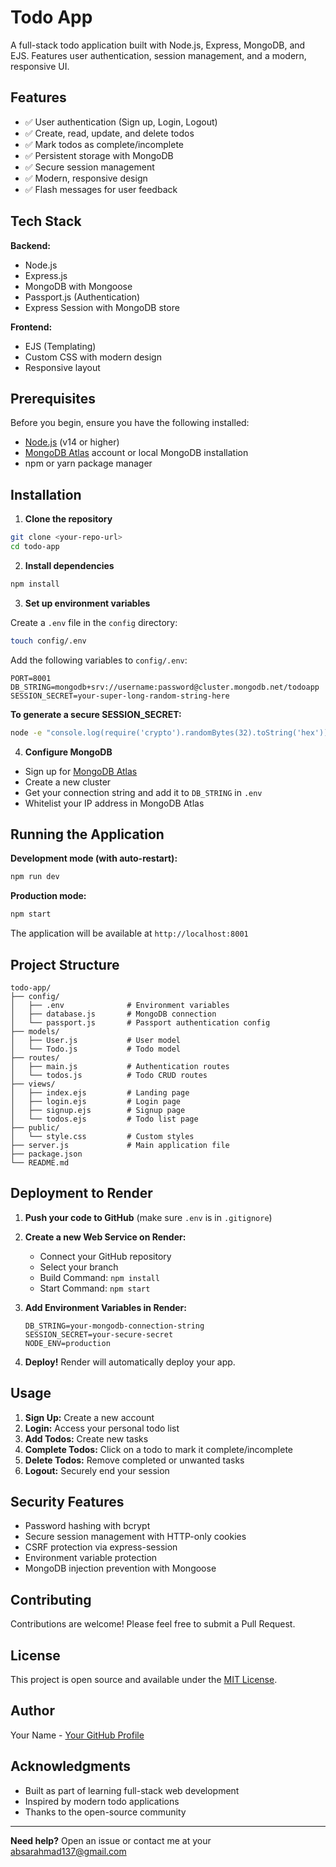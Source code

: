 # Todo App

A full-stack todo application built with Node.js, Express, MongoDB, and EJS. Features user authentication, session management, and a modern, responsive UI.

## Features

- ✅ User authentication (Sign up, Login, Logout)
- ✅ Create, read, update, and delete todos
- ✅ Mark todos as complete/incomplete
- ✅ Persistent storage with MongoDB
- ✅ Secure session management
- ✅ Modern, responsive design
- ✅ Flash messages for user feedback

## Tech Stack

**Backend:**
- Node.js
- Express.js
- MongoDB with Mongoose
- Passport.js (Authentication)
- Express Session with MongoDB store

**Frontend:**
- EJS (Templating)
- Custom CSS with modern design
- Responsive layout

## Prerequisites

Before you begin, ensure you have the following installed:
- [Node.js](https://nodejs.org/) (v14 or higher)
- [MongoDB Atlas](https://www.mongodb.com/cloud/atlas) account or local MongoDB installation
- npm or yarn package manager

## Installation

1. **Clone the repository**
```bash
git clone <your-repo-url>
cd todo-app
```

2. **Install dependencies**
```bash
npm install
```

3. **Set up environment variables**

Create a `.env` file in the `config` directory:
```bash
touch config/.env
```

Add the following variables to `config/.env`:
```
PORT=8001
DB_STRING=mongodb+srv://username:password@cluster.mongodb.net/todoapp
SESSION_SECRET=your-super-long-random-string-here
```

**To generate a secure SESSION_SECRET:**
```bash
node -e "console.log(require('crypto').randomBytes(32).toString('hex'))"
```

4. **Configure MongoDB**
- Sign up for [MongoDB Atlas](https://www.mongodb.com/cloud/atlas)
- Create a new cluster
- Get your connection string and add it to `DB_STRING` in `.env`
- Whitelist your IP address in MongoDB Atlas

## Running the Application

**Development mode (with auto-restart):**
```bash
npm run dev
```

**Production mode:**
```bash
npm start
```

The application will be available at `http://localhost:8001`

## Project Structure

```
todo-app/
├── config/
│   ├── .env              # Environment variables
│   ├── database.js       # MongoDB connection
│   └── passport.js       # Passport authentication config
├── models/
│   ├── User.js           # User model
│   └── Todo.js           # Todo model
├── routes/
│   ├── main.js           # Authentication routes
│   └── todos.js          # Todo CRUD routes
├── views/
│   ├── index.ejs         # Landing page
│   ├── login.ejs         # Login page
│   ├── signup.ejs        # Signup page
│   └── todos.ejs         # Todo list page
├── public/
│   └── style.css         # Custom styles
├── server.js             # Main application file
├── package.json
└── README.md
```

## Deployment to Render

1. **Push your code to GitHub** (make sure `.env` is in `.gitignore`)

2. **Create a new Web Service on Render:**
   - Connect your GitHub repository
   - Select your branch
   - Build Command: `npm install`
   - Start Command: `npm start`

3. **Add Environment Variables in Render:**
   ```
   DB_STRING=your-mongodb-connection-string
   SESSION_SECRET=your-secure-secret
   NODE_ENV=production
   ```

4. **Deploy!** Render will automatically deploy your app.

## Usage

1. **Sign Up:** Create a new account
2. **Login:** Access your personal todo list
3. **Add Todos:** Create new tasks
4. **Complete Todos:** Click on a todo to mark it complete/incomplete
5. **Delete Todos:** Remove completed or unwanted tasks
6. **Logout:** Securely end your session

## Security Features

- Password hashing with bcrypt
- Secure session management with HTTP-only cookies
- CSRF protection via express-session
- Environment variable protection
- MongoDB injection prevention with Mongoose

## Contributing

Contributions are welcome! Please feel free to submit a Pull Request.

## License

This project is open source and available under the [MIT License](LICENSE).

## Author

Your Name - [Your GitHub Profile](https://github.com/absar22)

## Acknowledgments

- Built as part of learning full-stack web development
- Inspired by modern todo applications
- Thanks to the open-source community

---

**Need help?** Open an issue or contact me at your absarahmad137@gmail.com